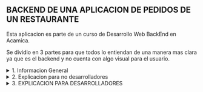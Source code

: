 ## BACKEND DE UNA APLICACION DE PEDIDOS DE UN RESTAURANTE

Esta aplicacion es parte de un curso de Desarrollo Web BackEnd en Acamica.

Se dividio en 3 partes para que todos lo entiendan de una manera mas clara ya que es el backend y no cuenta con algo visual para el usuario.

<details>
<summary>1. Informacion General</summary>
<br>
En el desarrollo de esta aplicacion se utilizo metodologia Scrum.

<h4>Backlog</h4>
<details>
<summary>Sprint 1</summary>

![ ](images-readme/sprint-1-1.png)

![ ](images-readme/sprint-1-2.png)

![ ](images-readme/sprint-1-3.png)

</details>
<details>
<summary>Sprint 2</summary>

![ ](images-readme/sprint-2-1.png)

![ ](images-readme/sprint-2-2.png)

</details>
<details>
<summary>Sprint 3</summary>

[Trello del Sprint 3](https://trello.com/b/iqSzLTJf/sprint-3)

![ ](images-readme/sprint-3-1.png)

![ ](images-readme/sprint-3-2.png)

</details>
<details>
<summary>Sprint 4</summary>
En desarrollo
</details>

</details>

<details>
<summary>2. Explicacion para no desarrolladores</summary>

Puede que sepas o no, pero el backend envia un archivo al fronten llamado JSON, se ve algo asi:

imagen json

Por lo tanto el frontend debe de tomar ese archivo y pintarlo en pantalla.

Te preguntaras: ¿Puedo probar el backend? Si, este backend tiene documentacion, para simplificarlo, le permite al frontend que tiene que poner el cliente y comprobar que pasa si por ejemplo pone numeros en lugar de letras

Esto lo hice con una herramienta llamada swagger, que me permite documentarlo

![ ](images-readme/swagger.png)

Cuando ingreses veras algo asi :

imagen

No te preocupes, te guiare en un par de comprobaciones

Primero que nada Ve al punto 1 y completa 2 con tu nombre , 3 con tu email y 4 con tu password.

</details>

<details>

<summary>3. EXPLICACION PARA DESARROLLADORES</summary>

### API para app de un restaurante.

### Instrucciones de instalación

```
git clone https://github.com/jonatan-c/acamica-sprint1.git
o descargar el repositorio de github
```

```
npm install

```

Crea la base de datos:

```

create database persistencia_sprint2;

```

Importa la base de datos de la carpeta SQL en mysql Workbench

Crea el archivo .env en la carpeta principal e ingresa los siguientes datos:

```

//SERVER
PORT_SERVER=4000

//JWT
SECRETA=secreta

//DB
MYSQL_DB_NAME=persistencia_sprint2
MYSQL_USER="ingrese su usuario"
MYSQL_PASS="ingrese su contraseña"
MYSQL_HOST=localhost
MYSQL_PORT=3306

//REDIS
REDIS_HOST=localhost
REDIS_PORT=6379


```

Por defecto ya viene cargados algunos datos en la base de datos

```

Usuario 1 - Admin - Online --> name: admin , password: admin
Usuario 2 - User - Online --> name:user , password: user

```

Para iniciar app

```

npm run dev

```

Documentancion Swagger

```

http://localhost:4001/api-docs

```

Para correr test

```

npm run test

```

</details>
